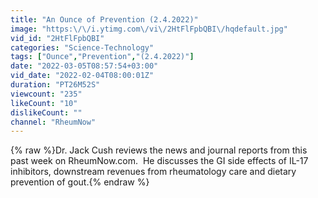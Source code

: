```yaml
---
title: "An Ounce of Prevention (2.4.2022)"
image: "https:\/\/i.ytimg.com\/vi\/2HtFlFpbQBI\/hqdefault.jpg"
vid_id: "2HtFlFpbQBI"
categories: "Science-Technology"
tags: ["Ounce","Prevention","(2.4.2022)"]
date: "2022-03-05T08:57:54+03:00"
vid_date: "2022-02-04T08:00:01Z"
duration: "PT26M52S"
viewcount: "235"
likeCount: "10"
dislikeCount: ""
channel: "RheumNow"
---
```

{% raw %}Dr. Jack Cush reviews the news and journal reports from this past week on RheumNow.com.  He discusses the GI side effects of IL-17 inhibitors, downstream revenues from rheumatology care and dietary prevention of gout.{% endraw %}

